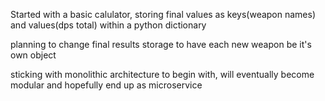 Started with a basic calulator, storing final values as keys(weapon names) and values(dps total) within a python dictionary

planning to change final results storage to have each new weapon be it's own object 

sticking with monolithic architecture to begin with, will eventually become modular and hopefully end up as microservice

